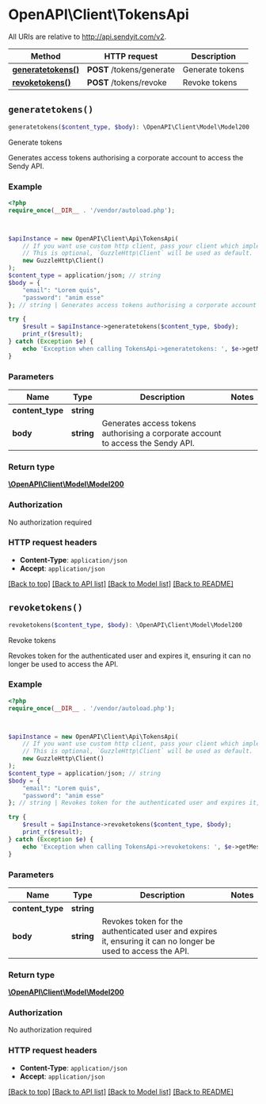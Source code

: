 # OpenAPI\Client\TokensApi

All URIs are relative to http://api.sendyit.com/v2.

Method | HTTP request | Description
------------- | ------------- | -------------
[**generatetokens()**](TokensApi.md#generatetokens) | **POST** /tokens/generate | Generate tokens
[**revoketokens()**](TokensApi.md#revoketokens) | **POST** /tokens/revoke | Revoke tokens


## `generatetokens()`

```php
generatetokens($content_type, $body): \OpenAPI\Client\Model\Model200
```

Generate tokens

Generates access tokens authorising a corporate account to access the Sendy API.

### Example

```php
<?php
require_once(__DIR__ . '/vendor/autoload.php');



$apiInstance = new OpenAPI\Client\Api\TokensApi(
    // If you want use custom http client, pass your client which implements `GuzzleHttp\ClientInterface`.
    // This is optional, `GuzzleHttp\Client` will be used as default.
    new GuzzleHttp\Client()
);
$content_type = application/json; // string
$body = {
    "email": "Lorem quis",
    "password": "anim esse"
}; // string | Generates access tokens authorising a corporate account to access the Sendy API.

try {
    $result = $apiInstance->generatetokens($content_type, $body);
    print_r($result);
} catch (Exception $e) {
    echo 'Exception when calling TokensApi->generatetokens: ', $e->getMessage(), PHP_EOL;
}
```

### Parameters

Name | Type | Description  | Notes
------------- | ------------- | ------------- | -------------
 **content_type** | **string**|  |
 **body** | **string**| Generates access tokens authorising a corporate account to access the Sendy API. |

### Return type

[**\OpenAPI\Client\Model\Model200**](../Model/Model200.md)

### Authorization

No authorization required

### HTTP request headers

- **Content-Type**: `application/json`
- **Accept**: `application/json`

[[Back to top]](#) [[Back to API list]](../../README.md#endpoints)
[[Back to Model list]](../../README.md#models)
[[Back to README]](../../README.md)

## `revoketokens()`

```php
revoketokens($content_type, $body): \OpenAPI\Client\Model\Model200
```

Revoke tokens

Revokes token for the authenticated user and expires it, ensuring it can no longer be used to access the API.

### Example

```php
<?php
require_once(__DIR__ . '/vendor/autoload.php');



$apiInstance = new OpenAPI\Client\Api\TokensApi(
    // If you want use custom http client, pass your client which implements `GuzzleHttp\ClientInterface`.
    // This is optional, `GuzzleHttp\Client` will be used as default.
    new GuzzleHttp\Client()
);
$content_type = application/json; // string
$body = {
    "email": "Lorem quis",
    "password": "anim esse"
}; // string | Revokes token for the authenticated user and expires it, ensuring it can no longer be used to access the API.

try {
    $result = $apiInstance->revoketokens($content_type, $body);
    print_r($result);
} catch (Exception $e) {
    echo 'Exception when calling TokensApi->revoketokens: ', $e->getMessage(), PHP_EOL;
}
```

### Parameters

Name | Type | Description  | Notes
------------- | ------------- | ------------- | -------------
 **content_type** | **string**|  |
 **body** | **string**| Revokes token for the authenticated user and expires it, ensuring it can no longer be used to access the API. |

### Return type

[**\OpenAPI\Client\Model\Model200**](../Model/Model200.md)

### Authorization

No authorization required

### HTTP request headers

- **Content-Type**: `application/json`
- **Accept**: `application/json`

[[Back to top]](#) [[Back to API list]](../../README.md#endpoints)
[[Back to Model list]](../../README.md#models)
[[Back to README]](../../README.md)

